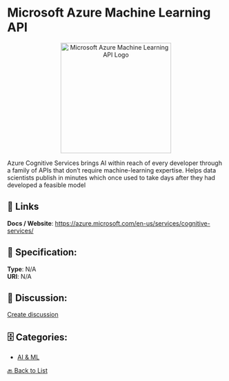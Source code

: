 # Microsoft Azure Machine Learning API
<p align="center">
    <img width="256" src="https://raw.githubusercontent.com/apis-list/apis-list/main/apis/microsoft-azure-machine-learning-api/logo_256x256.png" alt="Microsoft Azure Machine Learning API Logo"/>
</p>

Azure Cognitive Services brings AI within reach of every developer through a family of APIs that don’t require machine-learning expertise. Helps data scientists publish in minutes which once used to take days after they had developed a feasible model

##  🔗 Links
**Docs / Website**: https://azure.microsoft.com/en-us/services/cognitive-services/

## 🧬 Specification:
**Type**: N/A  
**URI**: N/A

## 💬 Discussion:
[Create discussion](https://github.com/apis-list/apis-list/discussions/new)

## 🗄️ Categories:
- [AI & ML](https://github.com/apis-list/apis-list#ai--ml)




[🔙 Back to List](https://github.com/apis-list/apis-list)
